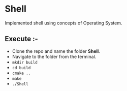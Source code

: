 # Shell
Implemented shell using concepts of Operating System.

## Execute  :-
- Clone the repo and name the folder **Shell**.
- Navigate to the folder from the terminal.
- `mkdir build`
- `cd build`
- `cmake ..`
- `make`
- `./Shell`
